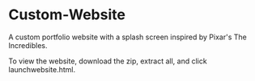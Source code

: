# Custom-Website
A custom portfolio website with a splash screen inspired by Pixar's The Incredibles. 

To view the website, download the zip, extract all, and click launchwebsite.html.
